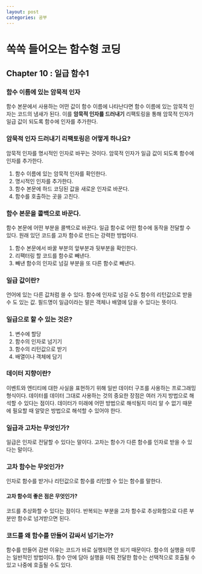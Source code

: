 ```yaml
---
layout: post
categories: 공부 
---
```


# 쏙쏙 들어오는 함수형 코딩
## Chapter 10 : 일급 함수1 

### 함수 이름에 있는 암묵적 인자
함수 본문에서 사용하는 어떤 값이 함수 이름에 나타난다면 함수 이름에 있는 암묵적 인자는 코드의 냄새가 된다. 이를 **암묵적 인자를 드러내기** 리팩토링을 통해 암묵적 인자가 일급 값이 되도록 함수에 인자를 추가한다. 

### 암묵적 인자 드러내기 리팩토링은 어떻게 하나요? 
암묵적 인자를 명시적인 인자로 바꾸는 것이다. 암묵적 인자가 일급 값이 되도록 함수에 인자를 추가한다. 

1. 함수 이름에 있는 암묵적 인자를 확인한다. 
2. 명시적인 인자를 추가한다. 
3. 함수 본문에 하드 코딩된 값을 새로운 인자로 바꾼다. 
4. 함수를 호출하는 곳을 고친다. 

### 함수 본문을 콜백으로 바꾼다. 
함수 본문에 어떤 부분을 콜백으로 바꾼다. 일급 함수로 어떤 함수에 동작을 전달할 수 있다. 원래 있던 코드를 고차 함수로 만드는 강력한 방법이다. 

1. 함수 본문에서 바꿀 부분의 앞부분과 뒷부분을 확인한다. 
2. 리팩터링 할 코드를 함수로 빼낸다. 
3. 빼낸 함수의 인자로 넘길 부분을 또 다른 함수로 빼낸다. 

### 일급 값이란? 
언어에 있는 다른 값처럼 쓸 수 있다. 함수에 인자로 넘길 수도 함수의 리턴값으로 받을 수 도 있는 값.
필드명이 일급이라는 말은 객체나 배열에 담을 수 있다는 뜻이다. 

### 일급으로 할 수 있는 것은?
1. 변수에 할당
2. 함수의 인자로 넘기기
3. 함수의 리턴값으로 받기
4. 배열이나 객체에 담기 

### 데이터 지향이란?
이벤트와 엔티티에 대한 사실을 표현하기 위해 일반 데이터 구조를 사용하는 프로그래밍 형식이다. 
데이터를 데이터 그대로 사용하는 것의 중요한 장점은 여러 가지 방법으로 해석할 수 있다는 점이다. 데이터가 미래에 어떤 방법으로 해석될지 미리 알 수 없기 때문에 필요할 때 알맞은 방법으로 해석할 수 있어야 한다.  

### 일급과 고차는 무엇인가? 
일급은 인자로 전달할 수 있다는 말이다. 고차는 함수가 다른 함수를 인자로 받을 수 있다는 말이다. 

### 고차 함수는 무엇인가? 
인자로 함수를 받거나 리턴값으로 함수를 리턴할 수 있는 함수를 말한다. 

#### 고차 함수의 좋은 점은 무엇인가? 
코드를 추상화할 수 있다는 점이다. 반복되는 부분을 고차 함수로 추상화함으로 다른 부분만 함수로 넘겨받으면 된다. 

### 코드를 왜 함수를 만들어 감싸서 넘기는가?
함수를 만들어 감싼 이유는 코드가 바로 실행되면 안 되기 때문이다. 함수의 실행을 미루는 일반적인 방법이다. 
함수 안에 담아 실행을 미뤄 전달한 함수는 선택적으로 호출될 수 있고 나중에 호출될 수도 있다. 


